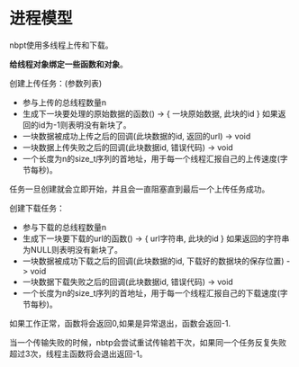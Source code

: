 # 进程模型
nbpt使用多线程上传和下载。

**给线程对象绑定一些函数和对象**。

创建上传任务：(参数列表)
- 参与上传的总线程数量n
- 生成下一块要处理的原始数据的函数() -> { 一块原始数据, 此块的id } 如果返回的id为-1则表明没有新块了。
- 一块数据被成功上传之后的回调(此块数据的id, 返回的url) -> void
- 一块数据上传失败之后的回调(此块数据id, 错误代码) -> void
- 一个长度为n的size_t序列的首地址，用于每一个线程汇报自己的上传速度(字节每秒)。

任务一旦创建就会立即开始，并且会一直阻塞直到最后一个上传任务成功。

创建下载任务：
- 参与下载的总线程数量n
- 生成下一块要下载的url的函数() -> { url字符串, 此块的id } 如果返回的字符串为NULL则表明没有新块了。
- 一块数据被成功下载之后的回调(此块数据的id, 下载好的数据块的保存位置) -> void
- 一块数据下载失败之后的回调(此块数据id, 错误代码) -> void
- 一个长度为n的size_t序列的首地址，用于每一个线程汇报自己的下载速度(字节每秒)。

如果工作正常，函数将会返回0,如果是异常退出，函数会返回-1.

当一个传输失败的时候，nbtp会尝试重试传输若干次，如果同一个任务反复失败超过3次，线程主函数将会退出返回-1。
